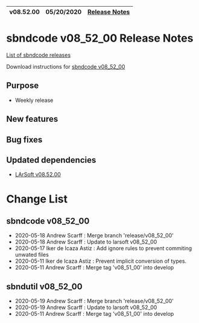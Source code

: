 
| v08.52.00 | 05/20/2020 | [Release Notes](ReleaseNotes085200) |
|-----------|------------|-------------------------------------|

# sbndcode v08_52_00 Release Notes

[List of sbndcode releases](List_of_SBND_code_releases)

Download instructions for [sbndcode v08_52_00](http://scisoft.fnal.gov/scisoft/bundles/sbnd/v08_52_00/sbndcode-v08_52_00.html)

## Purpose

* Weekly release

## New features

## Bug fixes

## Updated dependencies

* [LArSoft v08.52.00](https://cdcvs.fnal.gov/redmine/projects/larsoft/wiki/ReleaseNotes085200)

# Change List

## sbndcode v08_52_00

* 2020-05-18  Andrew Scarff : Merge branch 'release/v08_52_00'
* 2020-05-18  Andrew Scarff : Update to larsoft v08_52_00
* 2020-05-17  Iker de Icaza Astiz : Add ignore rules to prevent commiting unwated files
* 2020-05-11  Iker de Icaza Astiz : Prevent implicit conversion of types.
* 2020-05-11  Andrew Scarff : Merge tag 'v08_51_00' into develop

## sbndutil v08_52_00

* 2020-05-19  Andrew Scarff : Merge branch 'release/v08_52_00'
* 2020-05-19  Andrew Scarff : Update to larsoft v08_52_00
* 2020-05-11  Andrew Scarff : Merge tag 'v08_51_00' into develop





